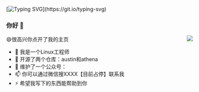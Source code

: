 
<!--   my-ticker -->    
[![Typing SVG](https://readme-typing-svg.herokuapp.com?color=%2336BCF7&center=true&vCenter=true&width=600&lines=Hi+there+👋,+I+am+Sanra+Alice;+Welcome+to+My+Profile!;Over+3+years+of+programming+experience;Always+learning+new+things+;Machine+learning+enthusiast+;)](https://git.io/typing-svg)


### 你好 👋

<img align="right" src="https://github-readme-stats.vercel.app/api?username=Timelovers&show_icons=true&icon_color=CE1D2D&text_color=718096&bg_color=ffffff&hide_title=true&theme=radical" />


😄很高兴你点开了我的主页

- 🔭 我是一个Linux工程师
- 🌱 开源了两个仓库：austin和athena
- 👯 维护了一个公众号：
- 📫 你可以通过微信搜XXXX【目前占停】联系我
- ⚡ 希望我写下的东西能帮助到你
